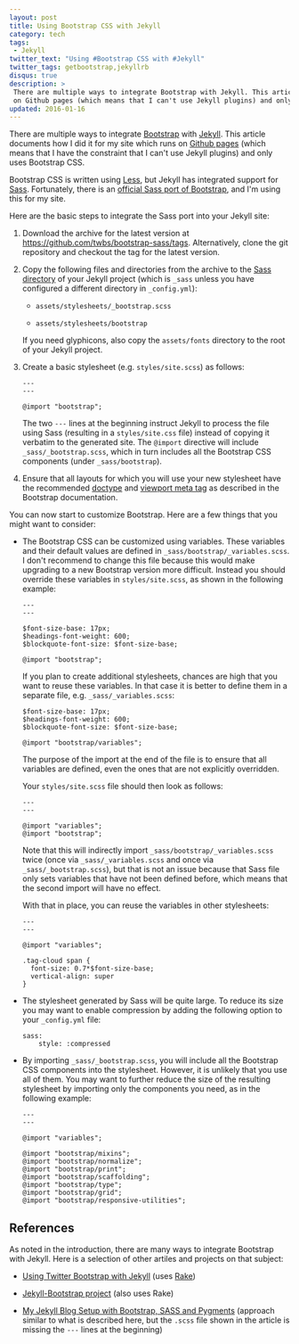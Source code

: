 ```yaml
---
layout: post
title: Using Bootstrap CSS with Jekyll
category: tech
tags:
 - Jekyll
twitter_text: "Using #Bootstrap CSS with #Jekyll"
twitter_tags: getbootstrap,jekyllrb
disqus: true
description: >
 There are multiple ways to integrate Bootstrap with Jekyll. This article documents how I did it for my site which runs
 on Github pages (which means that I can't use Jekyll plugins) and only uses Bootstrap CSS.
updated: 2016-01-16
---
```


There are multiple ways to integrate [Bootstrap](http://getbootstrap.com/) with [Jekyll](http://jekyllrb.com/).
This article documents how I did it for my site which runs on [Github pages](https://pages.github.com/) (which means
that I have the constraint that I can't use Jekyll plugins) and only uses Bootstrap CSS.

Bootstrap CSS is written using [Less](http://lesscss.org/), but Jekyll has integrated support for
[Sass](http://sass-lang.com/). Fortunately, there is an [official Sass port of
Bootstrap](https://github.com/twbs/bootstrap-sass), and I'm using this for my site.

Here are the basic steps to integrate the Sass port into your Jekyll site:

1.  Download the archive for the latest version at <https://github.com/twbs/bootstrap-sass/tags>. Alternatively, clone
    the git repository and checkout the tag for the latest version.

2.  Copy the following files and directories from the archive to the
    [Sass directory](http://jekyllrb.com/docs/assets/#sassscss) of your Jekyll project (which is `_sass` unless you
    have configured a different directory in `_config.yml`):

    *   `assets/stylesheets/_bootstrap.scss`

    *   `assets/stylesheets/bootstrap`

    If you need glyphicons, also copy the `assets/fonts` directory to the root of your Jekyll project.

3.  Create a basic stylesheet (e.g. `styles/site.scss`) as follows:

        ---
        ---
        
        @import "bootstrap";

    The two `---` lines at the beginning instruct Jekyll to process the file using Sass (resulting in a
    `styles/site.css` file) instead of copying it verbatim to the generated site. The `@import` directive will include
    `_sass/_bootstrap.scss`, which in turn includes all the Bootstrap CSS components (under `_sass/bootstrap`).

4.  Ensure that all layouts for which you will use your new stylesheet have the recommended
    [doctype](http://getbootstrap.com/css/#overview-doctype) and
    [viewport meta tag](http://getbootstrap.com/css/#overview-mobile) as described in the Bootstrap documentation.

You can now start to customize Bootstrap. Here are a few things that you might want to consider:

*   The Bootstrap CSS can be customized using variables. These variables and their default values are defined in
    `_sass/bootstrap/_variables.scss`. I don't recommend to change this file because this would make upgrading to a
    new Bootstrap version more difficult. Instead you should override these variables in `styles/site.scss`, as shown
    in the following example:

        ---
        ---
        
        $font-size-base: 17px;
        $headings-font-weight: 600;
        $blockquote-font-size: $font-size-base;
        
        @import "bootstrap";

    If you plan to create additional stylesheets, chances are high that you want to reuse these variables. In that case
    it is better to define them in a separate file, e.g. `_sass/_variables.scss`:
    
        $font-size-base: 17px;
        $headings-font-weight: 600;
        $blockquote-font-size: $font-size-base;
        
        @import "bootstrap/variables";
    
    The purpose of the import at the end of the file is to ensure that all variables are defined, even the ones that are
    not explicitly overridden.
    
    Your `styles/site.scss` file should then look as follows:
    
        ---
        ---
        
        @import "variables";
        @import "bootstrap";
    
    Note that this will indirectly import `_sass/bootstrap/_variables.scss` twice (once via `_sass/_variables.scss` and
    once via `_sass/_bootstrap.scss`), but that is not an issue because that Sass file only sets variables that have not
    been defined before, which means that the second import will have no effect.
    
    With that in place, you can reuse the variables in other stylesheets:

        ---
        ---
        
        @import "variables";

        .tag-cloud span { 
          font-size: 0.7*$font-size-base;
          vertical-align: super
        }

*   The stylesheet generated by Sass will be quite large. To reduce its size you may want to enable compression by
    adding the following option to your `_config.yml` file:
    
        sass:
            style: :compressed

*   By importing `_sass/_bootstrap.scss`, you will include all the Bootstrap CSS components into the stylesheet.
    However, it is unlikely that you use all of them. You may want to further reduce the size of the resulting
    stylesheet by importing only the components you need, as in the following example:
    
        ---
        ---
        
        @import "variables";
        
        @import "bootstrap/mixins";
        @import "bootstrap/normalize";
        @import "bootstrap/print";
        @import "bootstrap/scaffolding";
        @import "bootstrap/type";
        @import "bootstrap/grid";
        @import "bootstrap/responsive-utilities";

## References

As noted in the introduction, there are many ways to integrate Bootstrap with Jekyll. Here is a selection of other
artiles and projects on that subject:

*   [Using Twitter Bootstrap with Jekyll](http://brizzled.clapper.org/blog/2012/03/05/using-twitter-bootstrap-with-jekyll/)
    (uses [Rake](https://github.com/ruby/rake))

*   [Jekyll-Bootstrap project](http://jekyllbootstrap.com/) (also uses Rake)

*   [My Jekyll Blog Setup with Bootstrap, SASS and Pygments](http://kvurd.com/blog/my-jekyll-blog-setup-bootstrap-sass-pygments/)
    (approach similar to what is described here, but the `.scss` file shown in the article is missing the `---` lines
    at the beginning)
